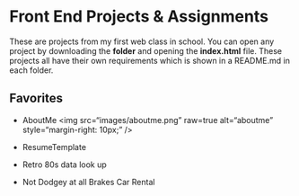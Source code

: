# Front End Projects & Assignments

These are projects from my first web class in school. You can open any project by downloading the **folder** and opening the **index.html** file. These projects all have their own requirements which is shown in a README.md in each folder.

## Favorites

- AboutMe
<img
src=“images/aboutme.png”
raw=true
alt=“aboutme”
style=“margin-right: 10px;”
/>
- ResumeTemplate

- Retro 80s data look up

- Not Dodgey at all Brakes Car Rental

